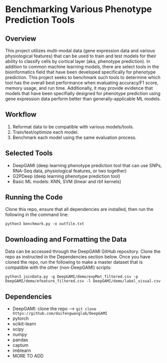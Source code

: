 # Benchmarking Various Phenotype Prediction Tools

## Overview
This project utilizes multi-modal data (gene expression data and various physiological features) that can be used to train and test models for their ability to classify cells by cortical layer (aka, phenotype prediction).
In addition to common machine learning models, there are select tools in the bioinformatics field that have been developed specifically for phenotype prediction. This project 
seeks to benchmark such tools to determine which tool has the overall best performance when evaluating accuracy/F1 score, memory usage, and run time. Additionally, it may
provide evidence that models that have been specifially designed for phenotype prediction using gene expression data perform better than generally-applicable ML models.

## Workflow
1. Reformat data to be compatible with various models/tools.
3. Train/test/optimize each model.
4. Benchmark each model using the same evaluation process.

## Selected Tools
- DeepGAMI (deep learning phenotype prediction tool that can use SNPs, RNA-Seq data, physiological features, or two together)
- G2PDeep (deep learning phenotype prediction tool)
- Basic ML models: KNN, SVM (linear and rbf kernels)

## Running the Code
Clone this repo, ensure that all dependencies are installed, then run the following in the command line:
```
python3 benchmark.py -o outfile.txt
```

## Downloading and Formatting the Data
Data can be accessed through the DeepGAMI GitHub repository. Clone the repo as instructed in the Dependencies section below.
Once you have cloned the repo, run the following to make a master dataset that is compatible with the other (non-DeepGAMI) scripts:

```
python3 joinData.py -g DeepGAMI/demo/expMat_filtered.csv -p DeepGAMI/demo/efeature_filtered.csv -l DeepGAMI/demo/label_visual.csv
```

## Dependencies
- DeepGAMI: clone the repo --> `git clone https://github.com/daifengwanglab/DeepGAMI`
- pytorch
- scikit-learn
- scipy
- numpy
- pandas
- captum
- imblearn
- MORE TO ADD
